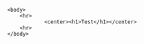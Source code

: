<html>
	<head>
		<title>Some Thing I Threw Togather For Some Reason</title>
	</head>

	<body>
		<hr>
        		<center><h1>Test</h1></center>
		<hr>
	</body>

</html>

